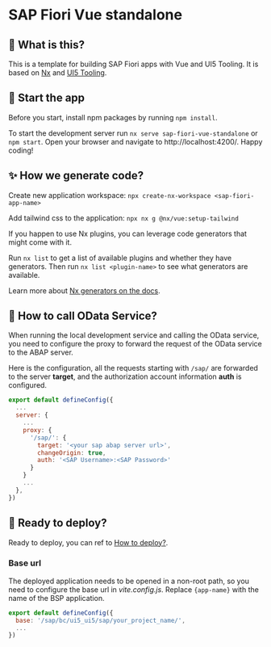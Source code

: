 # SAP Fiori Vue standalone

## 🌟 What is this?

This is a template for building SAP Fiori apps with Vue and UI5 Tooling. It is based on [Nx](https://nx.dev) and [UI5 Tooling](https://sap.github.io/ui5-tooling/).

## 🛫 Start the app

Before you start, install npm packages by running `npm install`.

To start the development server run `nx serve sap-fiori-vue-standalone` or `npm start`. Open your browser and navigate to http://localhost:4200/. Happy coding!

## ✨ How we generate code?

Create new application workspace: 
`npx create-nx-workspace <sap-fiori-app-name>`

Add tailwind css to the application:
`npx nx g @nx/vue:setup-tailwind`

If you happen to use Nx plugins, you can leverage code generators that might come with it.

Run `nx list` to get a list of available plugins and whether they have generators. Then run `nx list <plugin-name>` to see what generators are available.

Learn more about [Nx generators on the docs](https://nx.dev/plugin-features/use-code-generators).

## 📡 How to call OData Service?

When running the local development service and calling the OData service, you need to configure the proxy to forward the request of the OData service to the ABAP server.

Here is the configuration, all the requests starting with `/sap/` are forwarded to the server **target**, and the authorization account information **auth** is configured.

```javascript
export default defineConfig({
  ...
  server: {
    ...
    proxy: {
      '/sap/': {
        target: '<your sap abap server url>',
        changeOrigin: true,
        auth: '<SAP Username>:<SAP Password>'
      }
    }
    ...
  },
})
```

## 🚀 Ready to deploy?

Ready to deploy, you can ref to [How to deploy?](../Deploy.md).

### Base url

The deployed application needs to be opened in a non-root path, so you need to configure the base url in *vite.config.js*. Replace `{app-name}` with the name of the BSP application.

```javascript
export default defineConfig({
  base: '/sap/bc/ui5_ui5/sap/your_project_name/',
  ...
})
```
